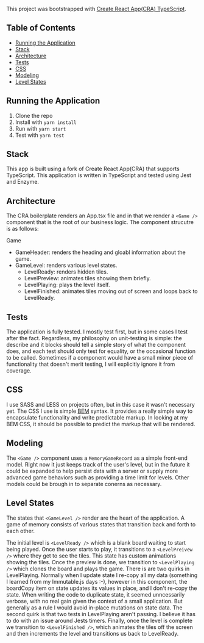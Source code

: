 This project was bootstrapped with [Create React App(CRA) TypeScript](https://github.com/wmonk/create-react-app-typescript).

## Table of Contents

- [Running the Application](#running-the-application)
- [Stack](#stack)
- [Architecture](#architecture)
- [Tests](#tests)
- [CSS](#css)
- [Modeling](#modeling)
- [Level States](#level-states)

## Running the Application

1. Clone the repo
2. Install with ```yarn install```
3. Run with ```yarn start```
4. Test with ```yarn test```

## Stack

This app is built using a fork of Create React App(CRA) that supports TypeScript. This application is written in TypeScript and tested using Jest and Enzyme.

## Architecture

The CRA boilerplate renders an App.tsx file and in that we render a ```<Game />``` component that is the root of our business logic. The component strucutre is as follows:

Game
  - GameHeader: renders the heading and gloabl information about the game.
  - GameLevel: renders various level states.
    - LevelReady: renders hidden tiles.
    - LevelPreview: animates tiles showing them briefly.
    - LevelPlaying: plays the level itself.
    - LevelFinished: animates tiles moving out of screen and loops back to LevelReady.

## Tests

The application is fully tested. I mostly test first, but in some cases I test after the fact. Regardless, my philosophy on unit-testing is simple: the describe and it blocks should tell a simple story of what the component does, and each test should only test for equality, or the occasional function to be called. Sometimes if a component would have a small minor piece of functionality that doesn't merit testing, I will explicitly ignore it from coverage.

## CSS

I use SASS and LESS on projects often, but in this case it wasn't necessary yet. The CSS I use is simple [BEM](http://getbem.com/introduction/) syntax. It provides a really simple way to encapsulate functionality and write predictable markup. In looking at my BEM CSS, it should be possible to predict the markup that will be rendered.

## Modeling

The ```<Game />``` component uses a ```MemoryGameRecord``` as a simple front-end model. Right now it just keeps track of the user's level, but in the future it could be expanded to help persist data with a server or supply more advanced game behaviors such as providing a time limit for levels. Other models could be brough in to separate conerns as necessary.

## Level States

The states that ```<GameLevel />``` render are the heart of the application. A game of memory consists of various states that transition back and forth to each other.

The initial level is ```<LevelReady />``` which is a blank board waiting to start being played. Once the user starts to play, it transitions to a ```<LevelPreivew />``` where they get to see the tiles. This state has custom animations showing the tiles. Once the preview is done, we transition to ```<LevelPlaying />``` which clones the board and plays the game. There is are two quirks in LevelPlaying. Normally when I update state I re-copy all my data (something I learned from my Immutable.js days :-), however in this component, the boardCopy item on state updates its values in place, and I don't re-copy the state. When writing the code to duplicate state, it seemed unncessarily verbose, with no real gain given the context of a small application. But generally as a rule I would avoid in-place mutations on state data. The second quirk is that two tests in LevelPlaying aren't passing. I believe it has to do with an issue around Jests timers. Finally, once the level is complete we transition to ```<LevelFinished />```, which animates the tiles off the screen and then increments the level and transitions us back to LevelReady.




